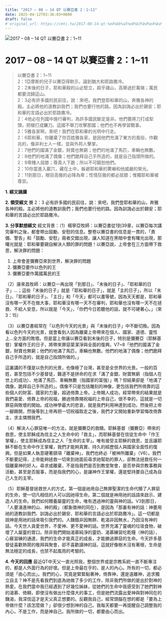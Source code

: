 ```yaml
---
title: "2017 – 08 – 14 QT 以賽亞書 2：1~11"
date: 2025-04-12T03:36:03+0800
draft: false
# original_url: https://cmtc.tw/2017-08-14-qt-%e4%bb%a5%e8%b3%bd%e4%ba%9e%e6%9b%b8-2%ef%bc%9a111
---
```


![2017 – 08 – 14 QT 以賽亞書 2：1\~11](/images/qt.jpg   "2017 – 08 – 14 QT 以賽亞書 2：1\~11")

# 2017 – 08 – 14 QT 以賽亞書 2：1\~11

> 以賽亞書 2：1\~11  
> 2：1亞摩斯的兒子以賽亞得默示，論到猶大和耶路撒冷。  
> 2：2末後的日子，耶和華殿的山必堅立，超乎諸山，高舉過於萬嶺；萬民都要流歸這山。  
> 2：3必有許多國的民前往，說：來吧，我們登耶和華的山，奔雅各神的殿。主必將他的道教訓我們；我們也要行他的路。因為訓誨必出於錫安；耶和華的言語必出於耶路撒冷。  
> 2：4他必在列國中施行審判，為許多國民斷定是非。他們要將刀打成犁頭，把槍打成鐮刀。這國不舉刀攻擊那國；他們也不再學習戰事。  
> 2：5雅各家啊，來吧！我們在耶和華的光明中行走。  
> 2：6耶和華，你離棄了你百姓雅各家，是因他們充滿了東方的風俗，作觀兆的，像非利士人一樣，並與外邦人擊掌。  
> 2：7他們的國滿了金銀，財寶也無窮；他們的地滿了馬匹，車輛也無數。  
> 2：8他們的地滿了偶像；他們跪拜自己手所造的，就是自己指頭所做的。  
> 2：9卑賤人屈膝；尊貴人下跪；所以不可饒恕他們。  
> 2：10你當進入巖穴，藏在土中，躲避耶和華的驚嚇和他威嚴的榮光。  
> 2：11到那日，眼目高傲的必降為卑；性情狂傲的都必屈膝；惟獨耶和華被尊崇。

**1. 經文誦讀**

**2. 領受經文**
賽 2：3 必有許多國的民前往，說：來吧，我們登耶和華的山，奔雅各神的殿。主必將他的道教訓我們；我們也要行他的路。因為訓誨必出於錫安；耶和華的言語必出於耶路撒冷。

**3. 分享默想經文**
經文背景：（1）楊寧亞牧師：以賽亞書從1到39章，以賽亞每次講完審判之後，都會帶出鼓勵、安慰的信息。整卷以賽亞書的信息是一貫的，「責備、警告」和「鼓勵、安慰」兩者交錯出現，讓人知道在黑暗中會有曙光出現，那曙光就是：耶和華要親自解決人類的罪的問題！以賽亞說，上帝會在三方面帶下救恩，解決罪的問題：  
1. 上帝會差彌賽亞來到世界，解決罪的問題  
2. 彌賽亞要作以色列的王  
3. 彌賽亞要作萬國萬民的王

（2）康來昌牧師：以賽亞一再出現「到那日」、「末後的日子」、「耶和華的日子」…；這些「末後的日子」就是「耶和華的日子」，就是「主的日子」，所以「末日」、「耶和華的日子」、「主日」和「今天」都可以畫等號，因為天天都是，耶和華沒有哪一天不在做大事，耶和華沒有哪一天不在審判，耶和華也沒有哪一天不在拯救、不給人安息，所以就是「今天」，「你們今日若聽他的話，就不可硬著心。」（來3：15）

（3）以賽亞書經常在「以色列今天的光景」與「末後的日子」中不斷切換。因為看以色列今天的光景，就會看到人因為離棄上帝帶來在個人、國家、道德、靈性上…全方面的敗壞。但是當上帝讓以賽亞看到末後的日子，特別是彌賽亞（耶穌基督）掌權作王的日子，將帶來罪惡蒙潔淨與全面的復興。V7\~8「他們的國滿了金銀，財寶也無窮；他們的地滿了馬匹，車輛也無數。他們的地滿了偶像；他們跪拜自己手所造的，就是自己指頭所做的。」

這裏講的不僅是以色列的光景，也像極了台灣，甚至是全世界的光景。一般的百姓，甚至包括不少基督徒，難道不是拼命的在求「滿了金銀、財寶無窮（指個人在世上的成功）、地滿了馬匹、車輛無數（指國家的富強）」嗎？但結果卻是「地滿了偶像，跪拜自己手所造的」。偶像不只是包括雕刻的神像，更包括我們所倚靠的這些個人的財富、國家的力量，超過倚靠上帝。上帝賜人成功，經常帶來的結果就是我們喜愛、倚靠上帝的祝福，勝過倚靠賜祝福的上帝自己，很不幸的，這就是一切罪惡與敗壞的開始。成功神學最大的悲哀，就是我們利用神達到成功，然後把上帝一腳踢開，然後等到上帝再把一切祝福取走之後，我們才又開始重新學習悔改倚靠主，求主憐憫我們。

（4）解決人心罪惡唯一的方法，就是彌賽亞的救贖。耶穌基督（彌賽亞）帶來的救恩，使主耶穌成為信主之人生命中的「救主」，而耶穌基督在信徒生命中「作王掌權」，使主耶穌成為信主之人「生命的主宰」。唯有接受主耶穌的救恩，並且讓耶穌不斷在生命中作王掌權，我們才能夠真實、持久的經歷個人與國家全面性的復興。但是如果人執意硬著頸項「離棄神」，我們也終必「被神所離棄」（V6）。我們不斷要記得，上帝能夠拯救一切來到祂面前尋求祂幫助的罪人，卻無法拯救任何一個離棄神的好人。尋求或離棄，不是指我們是否到教堂聚會，是否參與宗教事務與活動，甚至是否服事，而是指我們的心，是讓神作王掌權，還是堅持要自己成為自己人生的主宰。

（5）耶穌基督拯救世人的方式，第一個是祂用自己無罪聖潔的生命代贖了人罪惡的生命，使一切凡相信的人可以因祂得生命。第二個就是神用祂的話語來啟示、建造人的生命。我們如何餵養屬靈的生命，唯有透過神的靈與神的話。V3到那日，「人要湧進神的山、神的殿」（都象徵神的同在），是因為「那裏有神的話：神要用祂的道教訓我們、訓誨必出於錫安、耶和華的言語必出於耶路撒冷」。這一切都是說神是用祂的話來吸引我們的。人饑餓非因無餅、乾渴非因無水，乃因沒有神的話。今天世人貪愛世界，不愛神、更不愛神的話。世界充滿了靈魂的垃圾食物，破壞了人屬靈的胃口。除非我們開始渴慕純淨的靈奶、渴慕練習吃乾糧（神的話），心竅習練的通達，我們的生命才能真正的成長，才能勝過罪惡的生命。今天許多基督徒喜歡熱鬧的敬拜與聚會，卻不喜歡讀神的話，這就好像樹木沒有著根，生命是無法穩定的成長，也禁不起風雨的考驗的。

**4. 今天的回應**
最近QT中天父一直光照我，整個世界或是宗教系統一直不斷專注的，都是人外面行為的好壞。但是上帝最在乎的，是人的內心。所有的一切，都必須是「由心而出」。我們的心，究竟是緊緊黏著神，倚靠神，還是遠離神，追求獨立自主？神不是先看我們到底為祂做了多少的工作，除非我們所做的是出於對神的熱愛。在我們當中我已經遇到了好幾位姊妹，從她們的生命中我感受到了她們對神的渴慕、倚頼，即使沒有做出什麼偉大的事工，但是她們流露出愛神與對神同在的饑渴，我深信這才是天父真正想要的。反觀我自己，經常頭腦在想的都是「要為上帝做什麼？該怎麼做？」卻很少想到神的自己。我每天都要一再提醒自己調整我的內心，不是工作，而是神自己。我所做的一切，都要由心而出。
